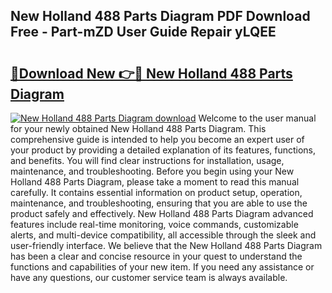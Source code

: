 ## New Holland 488 Parts Diagram PDF Download Free - Part-mZD User Guide Repair yLQEE

# <h2><a href="http://dfh6pa1.blite.top/?on=New+Holland+488+Parts+Diagram">🔗Download New 👉🔴 New Holland 488 Parts Diagram</a></h2>

[![New Holland 488 Parts Diagram download](https://i.imgur.com/lujVjoI.png)](http://dfh6pa1.blite.top/?on=New+Holland+488+Parts+Diagram)
Welcome to the user manual for your newly obtained New Holland 488 Parts Diagram. This comprehensive guide is intended to help you become an expert user of your product by providing a detailed explanation of its features, functions, and benefits. You will find clear instructions for installation, usage, maintenance, and troubleshooting. Before you begin using your New Holland 488 Parts Diagram, please take a moment to read this manual carefully. It contains essential information on product setup, operation, maintenance, and troubleshooting, ensuring that you are able to use the product safely and effectively. New Holland 488 Parts Diagram advanced features include real-time monitoring, voice commands, customizable alerts, and multi-device compatibility, all accessible through the sleek and user-friendly interface. We believe that the New Holland 488 Parts Diagram has been a clear and concise resource in your quest to understand the functions and capabilities of your new item. If you need any assistance or have any questions, our customer service team is always available.
